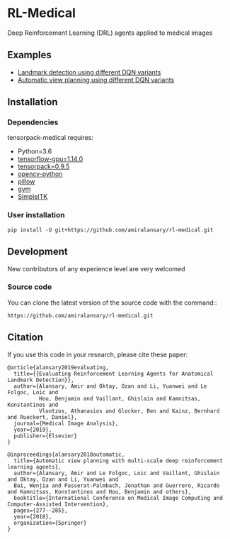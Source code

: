 # RL-Medical

Deep Reinforcement Learning (DRL) agents applied to medical images

## Examples

- [Landmark detection using different DQN variants](examples/LandmarkDetection/DQN)
- [Automatic view planning using different DQN variants](examples/AutomaticViewPlanning/DQN)


## Installation

### Dependencies

tensorpack-medical requires:

+ Python=3.6
+ [tensorflow-gpu=1.14.0](https://pypi.org/project/tensorflow-gpu/)
+ [tensorpack=0.9.5](https://github.com/tensorpack/tensorpack)
+ [opencv-python](https://pypi.org/project/opencv-python/)
+ [pillow](https://pypi.org/project/Pillow/)
+ [gym](https://pypi.org/project/gym/)
+ [SimpleITK](https://pypi.org/project/SimpleITK/)

### User installation
```
pip install -U git+https://github.com/amiralansary/rl-medical.git
```

## Development

New contributors of any experience level are very welcomed

### Source code
You can clone the latest version of the source code with the command::
```
https://github.com/amiralansary/rl-medical.git
```

## Citation

If you use this code in your research, please cite these paper:

```
@article{alansary2019evaluating,
  title={{Evaluating Reinforcement Learning Agents for Anatomical Landmark Detection}},
  author={Alansary, Amir and Oktay, Ozan and Li, Yuanwei and Le Folgoc, Loic and 
          Hou, Benjamin and Vaillant, Ghislain and Kamnitsas, Konstantinos and 
          Vlontzos, Athanasios and Glocker, Ben and Kainz, Bernhard and Rueckert, Daniel},
  journal={Medical Image Analysis},
  year={2019},
  publisher={Elsevier}
}

@inproceedings{alansary2018automatic,
  title={Automatic view planning with multi-scale deep reinforcement learning agents},
  author={Alansary, Amir and Le Folgoc, Loic and Vaillant, Ghislain and Oktay, Ozan and Li, Yuanwei and 
  Bai, Wenjia and Passerat-Palmbach, Jonathan and Guerrero, Ricardo and Kamnitsas, Konstantinos and Hou, Benjamin and others},
  booktitle={International Conference on Medical Image Computing and Computer-Assisted Intervention},
  pages={277--285},
  year={2018},
  organization={Springer}
}
 ```
